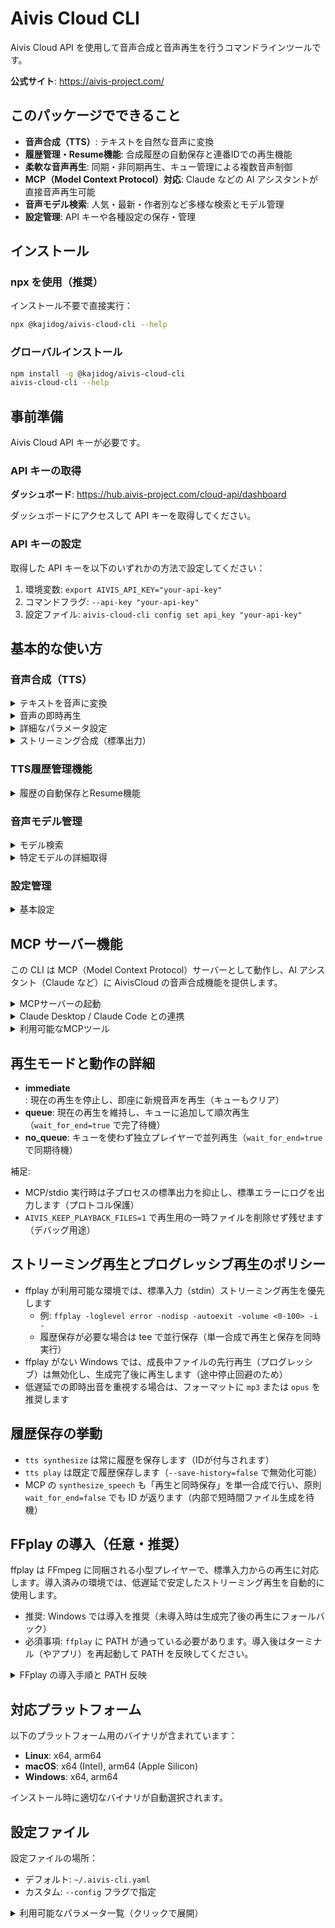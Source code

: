 # Aivis Cloud CLI

Aivis Cloud API を使用して音声合成と音声再生を行うコマンドラインツールです。

**公式サイト**: https://aivis-project.com/

## このパッケージでできること

- **音声合成（TTS）**: テキストを自然な音声に変換
- **履歴管理・Resume機能**: 合成履歴の自動保存と連番IDでの再生機能
- **柔軟な音声再生**: 同期・非同期再生、キュー管理による複数音声制御
- **MCP（Model Context Protocol）対応**: Claude などの AI アシスタントが直接音声再生可能
- **音声モデル検索**: 人気・最新・作者別など多様な検索とモデル管理
- **設定管理**: API キーや各種設定の保存・管理

## インストール

### npx を使用（推奨）

インストール不要で直接実行：

```bash
npx @kajidog/aivis-cloud-cli --help
```

### グローバルインストール

```bash
npm install -g @kajidog/aivis-cloud-cli
aivis-cloud-cli --help
```

## 事前準備

Aivis Cloud API キーが必要です。

### API キーの取得

**ダッシュボード**: https://hub.aivis-project.com/cloud-api/dashboard

ダッシュボードにアクセスして API キーを取得してください。

### API キーの設定

取得した API キーを以下のいずれかの方法で設定してください：

1. 環境変数: `export AIVIS_API_KEY="your-api-key"`
2. コマンドフラグ: `--api-key "your-api-key"`
3. 設定ファイル: `aivis-cloud-cli config set api_key "your-api-key"`

## 基本的な使い方

### 音声合成（TTS）

<details>
<summary>テキストを音声に変換</summary>

```bash
# 基本的な音声合成（デフォルトモデルを使用、出力ファイル名自動生成）
npx @kajidog/aivis-cloud-cli tts synthesize --text "こんにちは世界"
# → Output: tts_20240101_120000.wav（タイムスタンプ付き）
# → History saved with ID: 1

# 位置引数を使用した音声ファイル保存
npx @kajidog/aivis-cloud-cli tts synthesize "こんにちは" "output.wav"

# 出力ファイル名を明示的に指定
npx @kajidog/aivis-cloud-cli tts synthesize --text "こんにちは世界" --output "output.wav"

# 特定のモデルを指定
npx @kajidog/aivis-cloud-cli tts synthesize --text "こんにちは世界" --output "output.wav" --model-uuid "model-id"

# SSML マークアップを使用
npx @kajidog/aivis-cloud-cli tts synthesize --text '<speak>こんにちは<break time="1s"/>世界</speak>' --output "output.wav" --ssml

# 高度なTTSパラメータを使用
npx @kajidog/aivis-cloud-cli tts synthesize --text "感情豊かに話します" --output "output.wav" --emotional-intensity 1.5 --tempo-dynamics 1.2
```

</details>

<details>
<summary>音声の即時再生</summary>

```bash
# テキストを音声に変換してすぐに再生（デフォルトモデルを使用、履歴は既定で保存）
npx @kajidog/aivis-cloud-cli tts play --text "こんにちは世界"

# 履歴保存を無効化したい場合
npx @kajidog/aivis-cloud-cli tts play --text "こんにちは世界" --save-history=false

# 特定のモデルを指定して再生
npx @kajidog/aivis-cloud-cli tts play --text "こんにちは世界" --model-uuid "model-id"
```

</details>

<details>
<summary>詳細なパラメータ設定</summary>

```bash
npx @kajidog/aivis-cloud-cli tts synthesize \
  --text "こんにちは世界" \
  --output "output.mp3" \
  --format mp3 \
  --channels stereo \
  --rate 1.2 \
  --pitch 0.8 \
  --volume 0.9 \
  --leading-silence 0.1 \
  --trailing-silence 0.2 \
  --sampling-rate 44100 \
  --bitrate 128
```

**注意**: `--model-uuid` を指定しない場合、システムはデフォルトモデル（`a59cb814-0083-4369-8542-f51a29e72af7`）を使用します。

</details>

<details>
<summary>ストリーミング合成（標準出力）</summary>

```bash
# ストリーミング合成（リアルタイム出力、標準出力に音声データを出力）
npx @kajidog/aivis-cloud-cli tts stream --text "こんにちは世界" > output.wav
```

</details>

### TTS履歴管理機能

<details>
<summary>履歴の自動保存とResume機能</summary>

TTS合成実行時に履歴が自動保存され、連番IDで管理されます。

```bash
# 音声合成（履歴自動保存）
npx @kajidog/aivis-cloud-cli tts synthesize "こんにちは世界"
# → History saved with ID: 1

# 履歴一覧表示
npx @kajidog/aivis-cloud-cli tts history list
# ID  Text          Model     Format  Size    Created
# 1   こんにちは世界  a59cb...  mp3     45KB    01/01 12:00

# 履歴詳細表示（リクエスト内容、ファイル情報など）
npx @kajidog/aivis-cloud-cli tts history show 1
# Text: こんにちは世界
# Model UUID: a59cb814-0083-4369-8542-f51a29e72af7
# Created: 2025-01-01 12:00:00
# File Path: tts_20250101_120000.mp3
# File Format: mp3
# File Size: 45.2 KB
# Credits Used: 0.0050
# 
# Request Details:
# ----------------
# Speaking Rate: 1.20
# Pitch: 0.10
# Volume: 0.80
# Output Format: mp3
# Audio Channels: stereo
# Leading Silence: 0.50 seconds
# Trailing Silence: 0.30 seconds
# Sampling Rate: 44100 Hz
# Bitrate: 128 kbps
# SSML: Enabled

# 履歴から再生（Resume機能）
npx @kajidog/aivis-cloud-cli tts history play 1

# 履歴統計
npx @kajidog/aivis-cloud-cli tts history stats

# 履歴削除
npx @kajidog/aivis-cloud-cli tts history delete 1 --force

# 古い履歴のクリーンアップ（30日以上前）
npx @kajidog/aivis-cloud-cli tts history clean --older-than 30

# 全履歴削除
npx @kajidog/aivis-cloud-cli tts history clean --all --force
```

**履歴設定:**
```bash
# 履歴機能を無効化
npx @kajidog/aivis-cloud-cli config set history_enabled false

# 最大保存件数を変更（デフォルト: 100）
npx @kajidog/aivis-cloud-cli config set history_max_count 50

# 履歴保存パスを変更
npx @kajidog/aivis-cloud-cli config set history_store_path "/custom/path"
```

</details>

### 音声モデル管理

<details>
<summary>モデル検索</summary>

```bash
# 日本語モデルを検索
npx @kajidog/aivis-cloud-cli models search --query "japanese"

# 人気のモデルを表示（ダウンロード数順）
npx @kajidog/aivis-cloud-cli models search --sort "downloads" --limit 10

# 最新のモデルを表示
npx @kajidog/aivis-cloud-cli models search --sort "created_at" --limit 5

# 特定の作者のモデルを検索
npx @kajidog/aivis-cloud-cli models search --author "作者名"

# 全モデルを表示
npx @kajidog/aivis-cloud-cli models search

# 詳細情報を表示
npx @kajidog/aivis-cloud-cli models search --verbose
```

</details>

<details>
<summary>特定モデルの詳細取得</summary>

```bash
npx @kajidog/aivis-cloud-cli models get --uuid "model-id"
```

</details>

### 設定管理

<details>
<summary>基本設定</summary>

```bash
# APIキーの設定
npx @kajidog/aivis-cloud-cli config set api_key "your-api-key"

# カスタムエンドポイントの設定
npx @kajidog/aivis-cloud-cli config set base_url "https://api.example.com"

# 現在の設定を表示
npx @kajidog/aivis-cloud-cli config show
```

</details>

## MCP サーバー機能

この CLI は MCP（Model Context Protocol）サーバーとして動作し、AI アシスタント（Claude など）に AivisCloud の音声合成機能を提供します。

<details>
<summary>MCPサーバーの起動</summary>

事前に API キーを設定してください：

```bash
# 設定ファイルにAPIキーを保存（推奨）
npx @kajidog/aivis-cloud-cli config set api_key "your-api-key"

# MCPサーバーを起動（stdio デフォルト）
npx @kajidog/aivis-cloud-cli mcp

# HTTPモードで起動（デフォルトポート8080）
npx @kajidog/aivis-cloud-cli mcp --transport http

# HTTPモードでカスタムポート
npx @kajidog/aivis-cloud-cli mcp --transport http --port 3000
```

</details>

<details>
<summary>Claude Desktop / Claude Code との連携</summary>

### Claude Desktop

Claude Desktop の設定ファイル（`~/Library/Application Support/Claude/claude_desktop_config.json`）に以下を追加：

**stdio モード（推奨）:**
```json
{
  "mcpServers": {
    "aivis-cloud-api": {
      "command": "npx",
      "args": ["@kajidog/aivis-cloud-cli", "mcp"],
      "env": {
        "AIVIS_API_KEY": "your_api_key_here"
      }
    }
  }
}
```

- **Claude Desktop が自動的にMCPサーバーを起動・管理**
- **API キーが設定済みの場合**: `env` セクションは省略可能（設定ファイルまたは環境変数から読み込み）
- **プロセス管理不要**: Claude Desktop終了時に自動停止

**HTTP モード（リモートアクセス・デバッグ用）:**

まず、MCPサーバーを別途起動しておく必要があります：
```bash
# ターミナルでMCPサーバーを起動（常時実行）
npx @kajidog/aivis-cloud-cli mcp --transport http --port 8080
```

次に、Claude Desktop設定：
```json
{
  "mcpServers": {
    "aivis-cloud-api": {
      "command": "npx",
      "args": ["-y", "mcp-remote", "http://localhost:8080"]
    }
  }
}
```

- **事前にサーバー起動が必要**: 上記のコマンドを実行し続ける必要があります
- **デバッグやリモート接続に有用**: 複数のクライアントから接続可能

### Claude Code CLI

Claude Code CLI を使用している場合は、以下のコマンドで追加できます：

**stdio モード（推奨）:**
```bash
# MCP サーバーを追加（stdio）
claude mcp add aivis npx @kajidog/aivis-cloud-cli mcp
```

- **Claude Code が自動的にMCPサーバーを起動・管理**
- **API キーが設定済みの場合**: 環境変数 `AIVIS_API_KEY` または設定ファイルから自動読み込み
- **プロセス管理不要**: Claude Code終了時に自動停止

**HTTP モード（リモートアクセス・デバッグ用）:**

まず、MCPサーバーを別途起動しておく必要があります：
```bash
# ターミナルでMCPサーバーを起動（常時実行）
npx @kajidog/aivis-cloud-cli mcp --transport http --port 8080
```

次に、Claude Code に追加：
```bash
# MCP サーバーを追加（デフォルトポート8080）
claude mcp add --transport http aivis http://localhost:8080

# カスタムポートの場合
claude mcp add --transport http aivis http://localhost:3000
```

- **事前にサーバー起動が必要**: 上記のコマンドでサーバーを実行し続ける必要があります  
- **デバッグやリモート接続に有用**: 複数のClaude Codeセッションから同じサーバーに接続可能

</details>

<details>
<summary>利用可能なMCPツール</summary>

MCP サーバーは以下のツールを AI アシスタントに提供します：

**音声モデル関連:**

- **search_models**: 音声モデルの検索（デフォルト 5 件）

  - パラメータ: `query`, `author`, `tags`, `limit`, `sort`, `public_only`

- **get_model**: モデルの基本情報取得

  - パラメータ: `uuid` (省略時は設定ファイルの `default_model_uuid` またはフォールバックモデルを使用)

- **get_model_speakers**: モデルのスピーカー情報取得
  - パラメータ: `uuid` (省略時は設定ファイルの `default_model_uuid` またはフォールバックモデルを使用)

**音声合成・再生関連:**

- **synthesize_speech**: テキストを音声に変換してサーバー上で再生（フル機能版）
  - **ストリーミング音声合成**: 音声生成をリアルタイムで実行、履歴ファイルに並行保存
  - **プログレッシブ再生**: MP3形式では音声生成と同時に再生開始、その他形式は合成完了後再生
  - パラメータ: `text` (必須), `model_uuid`, `format`, `volume`, `rate`, `pitch`, `playback_mode`, `wait_for_end`
  - 音声フォーマット: `wav`, `mp3`, `flac`, `aac`, `opus`
  - 再生モード: `immediate` (即座再生), `queue` (キュー追加, **デフォルト**), `no_queue` (同時再生)

- **play_text**: デフォルト設定でテキストを音声再生（簡易版）
  - パラメータ: `text` (必須), `playback_mode`, `wait_for_end`
  - 注意: `default_model_uuid` と `use_simplified_tts_tools: true` が設定されている場合のみ利用可能

**TTS履歴管理（Resume機能）:**

- **list_tts_history**: TTS履歴一覧表示・検索
  - パラメータ: `limit`, `offset`, `model_uuid`, `text_contains`, `sort_by`, `sort_order`
  - 連番IDで管理された履歴レコードをページネーション・フィルタリング表示

- **get_tts_history**: 特定履歴の詳細情報取得
  - パラメータ: `id` (必須)
  - テキスト、モデル、ファイル情報、使用クレジット、リクエスト詳細を表示

- **play_tts_history**: **履歴から音声再生（Resume機能）**
  - パラメータ: `id` (必須), `volume`, `playback_mode`, `wait_for_end`
  - **メインのResume機能**: 過去の音声合成をIDで即座再生

- **delete_tts_history**: 特定履歴削除
  - パラメータ: `id` (必須)
  - 履歴レコードと関連音声ファイルを削除

- **get_tts_history_stats**: 履歴統計情報取得
  - パラメータ: なし
  - 総レコード数、ストレージ使用量、使用クレジットの統計を表示

**設定管理関連:**

- **get_mcp_settings**: 現在のMCP設定を取得
  - パラメータ: なし
  - 戻り値: 現在の設定値（APIキーは除外）
  - セキュリティのため、API キーとシステム設定（ログ設定、簡易TTS設定）は表示されません

- **update_mcp_settings**: MCP設定を安全に更新
  - **基本パラメータ**: `base_url`, `default_model_uuid`, `default_playback_mode`, `default_volume`, `default_rate`, `default_pitch`, `default_format`
  - **高度なTTSパラメータ**: `default_ssml`, `default_emotional_intensity`, `default_tempo_dynamics`, `default_leading_silence`, `default_trailing_silence`, `default_channels`
  - **制限**: APIキー、ログ設定、`use_simplified_tts_tools` は変更不可
  - **設定値のバリデーション機能付き**（例：音量は0.0-2.0の範囲、無音時間は0.0-10.0秒の範囲）

### 🎯 **推奨設定**

**AIアシスタント用途**: 全ての音声を順序通り再生
```javascript
{
  "playback_mode": "queue",        // デフォルト - 全音声が順番に再生
  "wait_for_end": false           // MCPがブロックされずスムーズ
}
```

**リアルタイム会話**: 最新の音声を優先
```javascript
{
  "playback_mode": "immediate",    // 前の音声を停止して即座再生
  "wait_for_end": false
}
```

**並行効果音**: 複数音声の同時再生
```javascript
{
  "playback_mode": "no_queue",     // キュー無視で同時再生
  "wait_for_end": false
}
```

**使用例:**
```javascript
// 現在の設定を確認
get_mcp_settings({})

// 基本的な音声合成（最小限のパラメータ）
synthesize_speech({
  "text": "こんにちは世界"
})

// SSMLを使った高度な音声合成
synthesize_speech({
  "text": "<speak><prosody rate='slow'>ゆっくりと</prosody><break time='1s'/>話します</speak>",
  "ssml": true,
  "emotional_intensity": 1.5,
  "tempo_dynamics": 0.8,
  "leading_silence": 0.2,
  "trailing_silence": 0.5,
  "channels": "stereo",
  "format": "mp3"
})

// TTS履歴の管理・Resume機能
list_tts_history({"limit": 10, "sort_by": "created_at"})  // 最新10件を表示

get_tts_history({"id": 3})  // ID=3の履歴詳細を取得

play_tts_history({"id": 3, "volume": 0.8})  // ID=3を音量0.8で再生（Resume）

delete_tts_history({"id": 1})  // ID=1の履歴を削除

get_tts_history_stats({})  // 履歴統計を表示

// 設定を更新（高度なTTSパラメータを含む）
update_mcp_settings({
  "default_volume": 0.8,
  "default_playback_mode": "queue",
  "default_format": "mp3",
  "default_ssml": true,
  "default_emotional_intensity": 1.2,
  "default_tempo_dynamics": 1.1,
  "default_leading_silence": 0.1,
  "default_trailing_silence": 0.3,
  "default_channels": "stereo"
})
```

</details>

## 再生モードと動作の詳細

- **immediate**: 現在の再生を停止し、即座に新規音声を再生（キューもクリア）
- **queue**: 現在の再生を維持し、キューに追加して順次再生（`wait_for_end=true` で完了待機）
- **no_queue**: キューを使わず独立プレイヤーで並列再生（`wait_for_end=true` で同期待機）

補足:
- MCP/stdio 実行時は子プロセスの標準出力を抑止し、標準エラーにログを出力します（プロトコル保護）
- `AIVIS_KEEP_PLAYBACK_FILES=1` で再生用の一時ファイルを削除せず残せます（デバッグ用途）

## ストリーミング再生とプログレッシブ再生のポリシー

- ffplay が利用可能な環境では、標準入力（stdin）ストリーミング再生を優先します
  - 例: `ffplay -loglevel error -nodisp -autoexit -volume <0-100> -i -`
  - 履歴保存が必要な場合は tee で並行保存（単一合成で再生と保存を同時実行）
- ffplay がない Windows では、成長中ファイルの先行再生（プログレッシブ）は無効化し、生成完了後に再生します（途中停止回避のため）
- 低遅延での即時出音を重視する場合は、フォーマットに `mp3` または `opus` を推奨します

## 履歴保存の挙動

- `tts synthesize` は常に履歴を保存します（IDが付与されます）
- `tts play` は既定で履歴保存します（`--save-history=false` で無効化可能）
- MCP の `synthesize_speech` も「再生と同時保存」を単一合成で行い、原則 `wait_for_end=false` でも ID が返ります（内部で短時間ファイル生成を待機）

## FFplay の導入（任意・推奨）

ffplay は FFmpeg に同梱される小型プレイヤーで、標準入力からの再生に対応します。導入済みの環境では、低遅延で安定したストリーミング再生を自動的に使用します。

- 推奨: Windows では導入を推奨（未導入時は生成完了後の再生にフォールバック）
- 必須事項: `ffplay` に PATH が通っている必要があります。導入後はターミナル（やアプリ）を再起動して PATH を反映してください。

<details>
<summary>FFplay の導入手順と PATH 反映</summary>

インストール例:

- Windows（いずれか）
  - Winget: `winget install --id=Gyan.FFmpeg -e`
  - Chocolatey: `choco install ffmpeg`
  - Scoop: `scoop install ffmpeg`
  - 公式ビルド（例）: https://www.gyan.dev/ffmpeg/builds/ または https://github.com/BtbN/FFmpeg-Builds から zip を取得し、`bin` フォルダを PATH に追加

- macOS
  - Homebrew: `brew install ffmpeg`

- Linux
  - Debian/Ubuntu: `sudo apt-get update && sudo apt-get install -y ffmpeg`
  - Fedora: `sudo dnf install -y ffmpeg`
  - Arch: `sudo pacman -S ffmpeg`

PATH の反映:

- Windows: 環境変数に `...\ffmpeg\bin` を追加後、PowerShell/端末・エディタ（Claude/VS Code 等）を再起動。
  - 反映確認: `powershell -c "$env:Path"` に ffmpeg のパスが含まれること
- macOS/Linux: 通常は自動反映。必要に応じて `echo $PATH` で確認し、シェルを再起動。
- MCP クライアント（Claude Desktop/Code）: アプリ側のプロセス再起動で PATH を再読込します。

動作確認:

```bash
ffplay -version
```

バージョン情報が表示されれば導入完了です。CLI/MCP は自動的に ffplay を検出して標準入力ストリーミング再生を使用します。

</details>

## 対応プラットフォーム

以下のプラットフォーム用のバイナリが含まれています：

- **Linux**: x64, arm64
- **macOS**: x64 (Intel), arm64 (Apple Silicon)
- **Windows**: x64, arm64

インストール時に適切なバイナリが自動選択されます。

## 設定ファイル

設定ファイルの場所：

- デフォルト: `~/.aivis-cli.yaml`
- カスタム: `--config` フラグで指定

<details>
<summary>利用可能なパラメータ一覧（クリックで展開）</summary>

| パラメータ                 | 型      | デフォルト値                    | 説明                                       |
| -------------------------- | ------- | ------------------------------- | ------------------------------------------ |
| `api_key`                  | string  | -                               | Aivis Cloud API キー（必須）               |
| `base_url`                 | string  | `https://api.aivis-project.com` | API のベース URL                           |
| `timeout`                  | string  | `60s`                           | HTTP リクエストのタイムアウト              |
| `default_playback_mode`    | string  | `immediate`                     | デフォルトの音声再生モード                 |
| `default_model_uuid`       | string  | -                               | デフォルト音声モデル UUID                  |
| `default_format`           | string  | `mp3`                           | デフォルト音声フォーマット                 |
| `default_volume`           | float64 | `1.0`                           | デフォルト音量（0.0-2.0）                  |
| `default_rate`             | float64 | `1.0`                           | デフォルト再生速度（0.5-2.0）              |
| `default_pitch`            | float64 | `0.0`                           | デフォルトピッチ（-1.0 から 1.0）          |
| `default_ssml`             | bool    | `false`                         | デフォルトSSML有効化                       |
| `default_emotional_intensity` | float64 | `0.0`                        | デフォルト感情強度（0.0-2.0）              |
| `default_tempo_dynamics`   | float64 | `0.0`                           | デフォルトテンポダイナミクス（0.0-2.0）    |
| `default_leading_silence`  | float64 | `0.0`                           | デフォルト開始無音時間（0.0-10.0秒）       |
| `default_trailing_silence` | float64 | `0.0`                           | デフォルト終了無音時間（0.0-10.0秒）       |
| `default_channels`         | string  | `stereo`                        | デフォルトチャンネル設定（mono/stereo）    |
| `default_wait_for_end`     | bool    | `false`                         | デフォルト再生完了待機                     |
| `use_simplified_tts_tools` | bool    | `false`                         | MCP で簡略化された TTS ツールを使用        |
| `history_enabled`          | bool    | `true`                          | TTS履歴管理機能の有効/無効                 |
| `history_max_count`        | int     | `100`                           | 履歴最大保存件数（自動削除の閾値）         |
| `history_store_path`       | string  | `~/.aivis-cli/history/`         | 履歴ファイル保存ディレクトリ               |
| `log_level`                | string  | `INFO`                          | ログレベル（DEBUG, INFO, WARN, ERROR）     |
| `log_output`               | string  | `stdout`                        | ログ出力先（stdout, stderr, ファイルパス） |
| `log_format`               | string  | `text`                          | ログ形式（text, json）                     |

### 設定の優先度

設定値は以下の優先順位で適用されます（上位が優先）:

1. **コマンドラインフラグ** - `--api-key`, `--log-level` など
2. **環境変数** - `AIVIS_API_KEY`, `AIVIS_LOG_LEVEL` など  
3. **設定ファイル** - `~/.aivis-cli.yaml` の記載値

```bash
# 例：ログレベルの優先順位
npx @kajidog/aivis-cloud-cli --log-level DEBUG mcp  # 1. フラグ（最優先）
export AIVIS_LOG_LEVEL=INFO                         # 2. 環境変数
# ~/.aivis-cli.yaml: log_level: WARN                # 3. 設定ファイル
```

**環境変数の命名規則**: 設定名の前に `AIVIS_` を付け、大文字に変換します
- `api_key` → `AIVIS_API_KEY`
- `log_level` → `AIVIS_LOG_LEVEL`
- `default_model_uuid` → `AIVIS_DEFAULT_MODEL_UUID`

### ⚠️ MCP サーバー使用時の重要な注意点

#### stdio モード使用時のログ出力

**stdio モード**（デフォルト）では、標準入出力がMCPプロトコル通信に使用されるため、ログ出力が自動的に`stderr`にリダイレクトされます。

```bash
# stdio モード：ログ出力は自動的に stderr に変更されます
npx @kajidog/aivis-cloud-cli mcp
# → log_output が自動的に "stderr" に設定される

# HTTP モード：通常どおり stdout にログ出力
npx @kajidog/aivis-cloud-cli mcp --transport http
# → log_output の設定が適用される
```

これにより、Claude Desktop や他の MCP クライアントとの通信が正常に行われます。

#### 設定例

```yaml
api_key: "your-api-key"
base_url: "https://api.aivis-project.com"
timeout: "60s"
default_playback_mode: "immediate"
default_model_uuid: "a59cb814-0083-4369-8542-f51a29e72af7"
default_format: "mp3"
default_volume: 1.0
default_rate: 1.0
default_pitch: 0.0
default_ssml: false
default_emotional_intensity: 0.0
default_tempo_dynamics: 0.0
default_leading_silence: 0.0
default_trailing_silence: 0.0
default_channels: "stereo"
default_wait_for_end: false
use_simplified_tts_tools: false
history_enabled: true
history_max_count: 100
history_store_path: "~/.aivis-cli/history/"
log_level: "INFO"
log_output: "stdout"
log_format: "text"
```

## 環境変数

<details>
<summary>`AIVIS_` プレフィックスの環境変数一覧（クリックで展開）</summary>

- `AIVIS_API_KEY`: API キー
- `AIVIS_BASE_URL`: ベース URL
- `AIVIS_TIMEOUT`: HTTP タイムアウト

</details>

## APIエラーコード（参考）

<details>
<summary>主なAPIエラー（クリックで展開）</summary>

以下は Aivis Cloud API 側から返る一般的なエラーです。CLI/MCP はこれらを適切に伝播します。

- 401 Unauthorized: API キーを確認してください
- 402 Payment Required: クレジット不足です
- 404 Not Found: モデル UUID が無効です
- 422 Unprocessable Entity: パラメータが無効です
- 429 Too Many Requests: レート制限に達しました

</details>

## ライセンス

MIT

